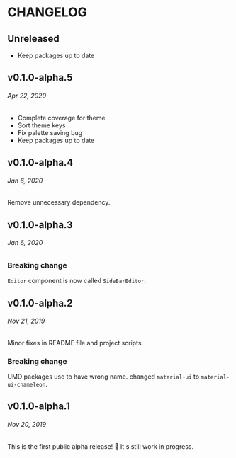 # CHANGELOG

## Unreleased

-   Keep packages up to date

## v0.1.0-alpha.5

###### _Apr 22, 2020_

-   Complete coverage for theme
-   Sort theme keys
-   Fix palette saving bug
-   Keep packages up to date

## v0.1.0-alpha.4

###### _Jan 6, 2020_

Remove unnecessary dependency.

## v0.1.0-alpha.3

###### _Jan 6, 2020_

### Breaking change

`Editor` component is now called `SideBarEditor`.

## v0.1.0-alpha.2

###### _Nov 21, 2019_

Minor fixes in README file and project scripts

### Breaking change

UMD packages use to have wrong name. changed `material-ui` to `material-ui-chameleon`.

## v0.1.0-alpha.1

###### _Nov 20, 2019_

This is the first public alpha release! 🎉 It's still work in progress.
